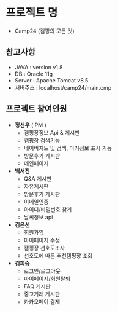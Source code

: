 # 프로젝트 명
- Camp24 (캠핑의 모든 것)

## 참고사항
- JAVA : version v1.8
- DB : Oracle 11g
- Server : Apache Tomcat v8.5
- 서버주소 : localhost/camp24/main.cmp
 
## 프로젝트 참여인원
- **정선우** ( PM )
  - 캠핑장정보 Api & 게시판
  - 캠핑장 검색기능
  - 네이버지도 및 검색, 마커정보 표시 기능
  - 방문후기 게시판
  - 메인페이지
- **백서진**
  - Q&A 게시판
  - 자유게시판
  - 방문후기 게시판
  - 이메일인증
  - 아이디/비밀번호 찾기
  - 날씨정보 api
- **김은선**
  - 회원가입
  - 마이페이지 수정
  - 캠핑장 선호도조사
  - 선호도에 따른 추천캠핑장 조회
- **김희승**
  - 로그인/로그아웃
  - 마이페이지/회원탈퇴
  - FAQ 게시판
  - 중고거래 게시판
  - 카카오페이 결제
